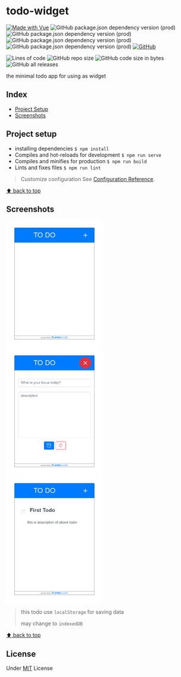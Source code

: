 # todo-widget

[![Made with Vue](https://img.shields.io/badge/Vue-2-blue?logo=vue.js&logoColor=white)](https://www.npmjs.com/package/vue)
![GitHub package.json dependency version (prod)](https://img.shields.io/github/package-json/dependency-version/miko-github/todo-with-vue/vue)
![GitHub package.json dependency version (prod)](https://img.shields.io/github/package-json/dependency-version/miko-github/todo-with-vue/vuex)
![GitHub package.json dependency version (prod)](https://img.shields.io/github/package-json/dependency-version/miko-github/todo-with-vue/bootstrap)
![GitHub package.json dependency version (prod)](https://img.shields.io/github/package-json/dependency-version/miko-github/todo-with-vue/bootstrap-vue)
[![GitHub](https://img.shields.io/github/license/miko-github/todo-with-vue)](./LICENSE)

![Lines of code](https://img.shields.io/tokei/lines/github/miko-github/todo-with-vue)
![GitHub repo size](https://img.shields.io/github/repo-size/miko-github/todo-with-vue)
![GitHub code size in bytes](https://img.shields.io/github/languages/code-size/miko-github/todo-with-vue)
![GitHub all releases](https://img.shields.io/github/downloads/miko-github/todo-with-vue/total)

the minimal todo app for using as widget

## Index

- [Project Setup](#project-setup)
- [Screenshots](#screenshots)

## Project setup

- installing dependencies `$ npm install`
- Compiles and hot-reloads for development `$ npm run serve`
- Compiles and minifies for production `$ npm run build`
- Lints and fixes files `$ npm run lint`

> Customize configuration
> See [Configuration Reference](https://cli.vuejs.org/config/).

[:arrow_up: back to top](#index)

## Screenshots

[<img src="./src/assets/screenshots/empty-view.png" alt="empty-view" width="260" height="340" />](./src/assets/screenshots/empty-view.png)
[<img src="./src/assets/screenshots/input-view.png" alt="input-view" width="260" height="340" />](./src/assets/screenshots/input-view.png)
[<img src="./src/assets/screenshots/list-view.png" alt="list-view" width="260" height="340" />](./src/assets/screenshots/list-view.png)

> this todo use `localStorage` for saving data
>
> may change to `indexedDB`

[:arrow_up: back to top](#index)

## License

Under [MIT](./LICENSE) License
